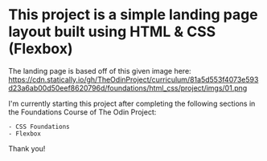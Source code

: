 # This project is a simple landing page layout built using HTML & CSS (Flexbox) 

The landing page is based off of this given image here: https://cdn.statically.io/gh/TheOdinProject/curriculum/81a5d553f4073e593d23a6ab00d50eef8620796d/foundations/html_css/project/imgs/01.png 

I'm currently starting this project after completing the following sections 
in the Foundations Course of The Odin Project: 

    - CSS Foundations 
    - Flexbox 
    
Thank you!